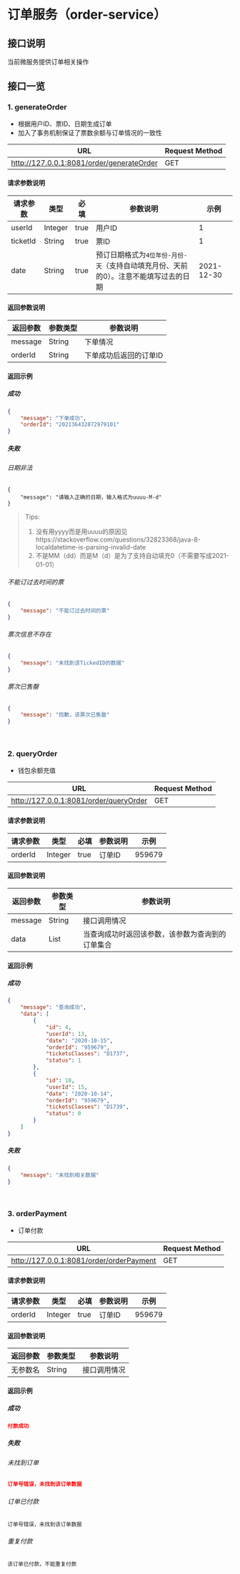# 订单服务（order-service）



## 接口说明

当前微服务提供订单相关操作



## 接口一览

### 1. generateOrder

- 根据用户ID、票ID、日期生成订单
- 加入了事务机制保证了票数余额与订单情况的一致性

| URL                                       | Request Method |
| ----------------------------------------- | -------------- |
| http://127.0.0.1:8081/order/generateOrder | GET            |

#### 请求参数说明

| 请求参数 | 类型    | 必填 | 参数说明                                                     | 示例       |
| -------- | ------- | ---- | ------------------------------------------------------------ | ---------- |
| userId   | Integer | true | 用户ID                                                       | 1          |
| ticketId | String  | true | 票ID                                                         | 1          |
| date     | String  | true | 预订日期格式为`4位年份-月份-天`（支持自动填充月份、天前的0）。注意不能填写过去的日期 | 2021-12-30 |

#### 返回参数说明

| 返回参数 | 参数类型 | 参数说明               |
| -------- | -------- | ---------------------- |
| message  | String   | 下单情况               |
| orderId  | String   | 下单成功后返回的订单ID |

#### 返回示例

##### 成功

```json
{
    "message": "下单成功",
    "orderId": "202136432872979101"
}
```

##### 失败

###### 日期非法

```
{
    "message": "请输入正确的日期，输入格式为uuuu-M-d"
}
```

> Tips: 
>
> 1. 没有用yyyy而是用uuuu的原因见https://stackoverflow.com/questions/32823368/java-8-localdatetime-is-parsing-invalid-date
> 2. 不是MM（dd）而是M（d）是为了支持自动填充0（不需要写成2021-01-01）
>
> 

###### 不能订过去时间的票

```json
{
    "message": "不能订过去时间的票"
}
```

###### 票次信息不存在

```json
{
    "message": "未找到该TickedID的数据"
}
```

###### 票次已售罄

```json
{
    "message": "抱歉，该票次已售罄"
}
```

<br/>

### 2. queryOrder

- 钱包余额充值

| URL                                    | Request Method |
| -------------------------------------- | -------------- |
| http://127.0.0.1:8081/order/queryOrder | GET            |

#### 请求参数说明

| 请求参数 | 类型    | 必填 | 参数说明 | 示例   |
| -------- | ------- | ---- | -------- | ------ |
| orderId  | Integer | true | 订单ID   | 959679 |

#### 返回参数说明

| 返回参数 | 参数类型 | 参数说明                                         |
| -------- | -------- | ------------------------------------------------ |
| message  | String   | 接口调用情况                                     |
| data     | List     | 当查询成功时返回该参数，该参数为查询到的订单集合 |

#### 返回示例

##### 成功

```json
{
    "message": "查询成功",
    "data": [
        {
            "id": 4,
            "userId": 13,
            "date": "2020-10-15",
            "orderId": "959679",
            "ticketsClasses": "D1737",
            "status": 1
        },
        {
            "id": 10,
            "userId": 15,
            "date": "2020-10-14",
            "orderId": "959679",
            "ticketsClasses": "D1739",
            "status": 0
        }
    ]
}
```

##### 失败

```json
{
    "message": "未找到相关数据"
}
```

<br/>

### 3. orderPayment

- 订单付款

| URL                                      | Request Method |
| ---------------------------------------- | -------------- |
| http://127.0.0.1:8081/order/orderPayment | GET            |

#### 请求参数说明

| 请求参数 | 类型    | 必填 | 参数说明 | 示例   |
| -------- | ------- | ---- | -------- | ------ |
| orderId  | Integer | true | 订单ID   | 959679 |

#### 返回参数说明

| 返回参数 | 参数类型 | 参数说明     |
| -------- | -------- | ------------ |
| 无参数名 | String   | 接口调用情况 |

#### 返回示例

##### 成功

```json
付款成功
```

##### 失败

###### 未找到订单

```json
订单号错误，未找到该订单数据
```

###### 订单已付款

```
订单号错误，未找到该订单数据
```

###### 重复付款

```
该订单已付款，不能重复付款
```